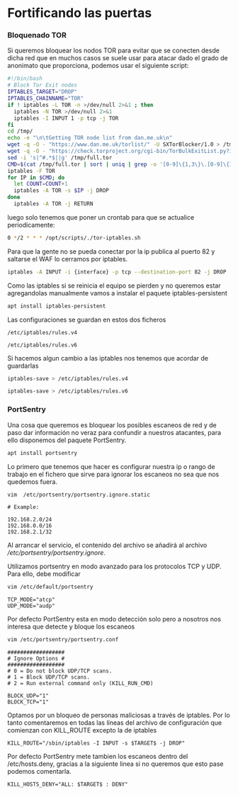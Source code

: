# Fortificando las puertas

### Bloquenado TOR

Si queremos bloquear los nodos TOR para evitar que se conecten desde dicha red que en muchos casos se suele usar para atacar dado el grado de anonimato que proporciona, podemos usar el siguiente script:

```bash
#!/bin/bash
# Block Tor Exit nodes
IPTABLES_TARGET="DROP"
IPTABLES_CHAINNAME="TOR"
if ! iptables -L TOR -n >/dev/null 2>&1 ; then
  iptables -N TOR >/dev/null 2>&1
  iptables -I INPUT 1 -p tcp -j TOR
fi
cd /tmp/
echo -e "\n\tGetting TOR node list from dan.me.uk\n"
wget -q -O - "https://www.dan.me.uk/torlist/" -U SXTorBlocker/1.0 > /tmp/full.tor
wget -q -O - "https://check.torproject.org/cgi-bin/TorBulkExitList.py?ip=1.1.1.1" -U SXTorBlocker/1.0 --no-check-certificate >> /tmp/full.tor
sed -i 's|^#.*$||g' /tmp/full.tor
CMD=$(cat /tmp/full.tor | sort | uniq | grep -o '[0-9]\{1,3\}\.[0-9]\{1,3\}\.[0-9]\{1,3\}\.[0-9]\{1,3\}')
iptables -F TOR
for IP in $CMD; do
  let COUNT=COUNT+1
  iptables -A TOR -s $IP -j DROP
done
  iptables -A TOR -j RETURN
```

luego solo tenemos que poner un crontab para que se actualice periodicamente:

```bash
0 */2 * * * /opt/scripts/./tor-iptables.sh
```

Para que la gente no se pueda conectar por la ip publica al puerto 82 y saltarse el WAF lo cerramos por iptables.

```bash
iptables -A INPUT -i {interface} -p tcp --destination-port 82 -j DROP
```

Como las iptables si se reinicia el equipo se pierden y no queremos estar agregandolas manualmente vamos a instalar el paquete iptables-persistent

```bash
apt install iptables-persistent
```

Las configuraciones se guardan en estos dos ficheros

```
/etc/iptables/rules.v4

/etc/iptables/rules.v6
```

Si hacemos algun cambio a las iptables nos tenemos que acordar de guardarlas

```bash
iptables-save > /etc/iptables/rules.v4

iptables-save > /etc/iptables/rules.v6
```

### PortSentry

Una cosa que queremos es bloquear los posibles escaneos de red y de paso dar información no veraz para confundir a nuestros atacantes, para ello disponemos del paquete PortSentry.

```bash
apt install portsentry
```

Lo primero que tenemos que hacer es configurar nuestra ip o rango de trabajo en el fichero que sirve para ignorar los escaneos no sea que nos quedemos fuera.

```bash
vim  /etc/portsentry/portsentry.ignore.static
```

```
# Example:

192.168.2.0/24
192.168.0.0/16
192.168.2.1/32
```

Al arrancar el servicio, el contenido del archivo se añadirá al archivo _/etc/portsentry/portsentry.ignore_.

Utilizamos portsentry en modo avanzado para los protocolos TCP y UDP. Para ello, debe modificar

```bash
vim /etc/default/portsentry
```

```vim
TCP_MODE="atcp"
UDP_MODE="audp"
```

Por defecto PortSentry esta en modo detección solo pero a nosotros nos interesa que detecte y bloque los escaneos

```bash
vim /etc/portsentry/portsentry.conf 
```

```vim
##################
# Ignore Options #
##################
# 0 = Do not block UDP/TCP scans.
# 1 = Block UDP/TCP scans.
# 2 = Run external command only (KILL_RUN_CMD)

BLOCK_UDP="1"
BLOCK_TCP="1"
```

Optamos por un bloqueo de personas maliciosas a través de iptables. Por lo tanto comentaremos en todas las líneas del archivo de configuración que comienzan con KILL\_ROUTE excepto la de iptables

```vim
KILL_ROUTE="/sbin/iptables -I INPUT -s $TARGET$ -j DROP"
```

Por defecto PortSentry mete tambien los escaneos dentro del /etc/hosts.deny, gracias a la siguiente linea si no queremos que esto pase podemos comentarla.

```vim
KILL_HOSTS_DENY="ALL: $TARGET$ : DENY"
```

